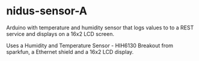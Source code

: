 nidus-sensor-A
==============

Arduino with temperature and humidity sensor that logs values to to a REST service and displays on a 16x2 LCD screen.

Uses a Humidity and Temperature Sensor - HIH6130 Breakout from sparkfun, a Ethernet shield and a 16x2 LCD display.
